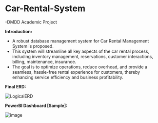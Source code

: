 # Car-Rental-System

-DMDD Academic Project

**Introduction:**
* A robust database management system for Car Rental Management System is proposed.​
* This system will streamline all key aspects of the car rental process, including inventory management, reservations, customer interactions, billing, maintenance, insurance.​
* The goal is to optimize operations, reduce overhead, and provide a seamless, hassle-free rental experience for customers, thereby enhancing service efficiency and business profitability.




**Final ERD:**

![LogicalERD](https://github.com/smithiParthi213/Car-Rental-System/assets/145076623/ab4583de-749d-4ff7-a5a2-2a3c97d7448e)





**PowerBI Dashboard [Sample]:**



![image](https://github.com/smithiParthi213/Car-Rental-System/assets/145076623/2fb1a88f-5d12-40f9-b23c-10eaedb2412f)
